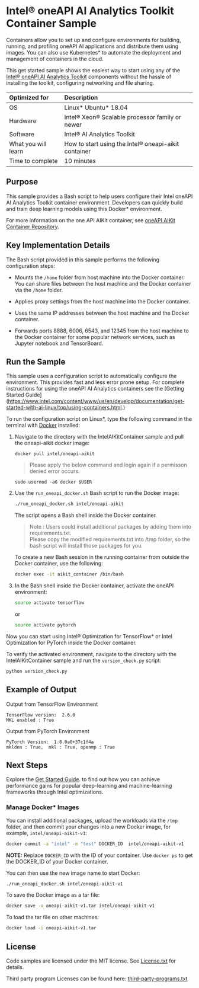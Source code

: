 ﻿# Intel&reg; oneAPI AI Analytics Toolkit Container Sample

Containers allow you to set up and configure environments for
building, running, and profiling oneAPI AI applications and distribute
them using images. You can also use Kubernetes* to automate the
deployment and management of containers in the cloud.

This get started sample shows the easiest way to start using any of
the [Intel® oneAPI AI Analytics
Toolkit](https://www.intel.com/content/www/us/en/developer/tools/oneapi/ai-analytics-toolkit.html)
components without the hassle of installing the toolkit, configuring
networking and file sharing.


| Optimized for                     | Description
|:---                               |:---
| OS                                | Linux* Ubuntu* 18.04 
| Hardware                          | Intel® Xeon® Scalable processor family or newer
| Software                          | Intel® AI Analytics Toolkit
| What you will learn               | How to start using the Intel® oneapi-aikit container
| Time to complete                  | 10 minutes

## Purpose

This sample provides a Bash script to help users configure their Intel
oneAPI AI Analytics Toolkit container environment. Developers can
quickly build and train deep learning models using this Docker*
environment.

For more information on the one API AIKit container, see [oneAPI AIKit
Container Repository](https://hub.docker.com/r/intel/oneapi-aikit).


## Key Implementation Details

The Bash script provided in this sample performs the following
configuration steps:

- Mounts the `/home` folder from host machine into the Docker
  container. You can share files between the host machine and the
  Docker container via the `/home` folder.

- Applies proxy settings from the host machine into the Docker
  container.
   
- Uses the same IP addresses between the host machine and the Docker
  container.

- Forwards ports 8888, 6006, 6543, and 12345 from the host machine to
  the Docker container for some popular network services, such as
  Jupyter notebook and TensorBoard.
        

## Run the Sample

This sample uses a configuration script to automatically configure the
environment. This provides fast and less error prone setup. For
complete instructions for using the oneAPI AI Analytics containers see
the [Getting Started Guide]
(https://www.intel.com/content/www/us/en/develop/documentation/get-started-with-ai-linux/top/using-containers.html.)

To run the configuration script on Linux*, type the following command
in the terminal with [Docker](https://docs.docker.com/engine/install/)
installed:


1. Navigate to the directory with the IntelAIKitContainer sample and pull the oneapi-aikit docker image:

    ```
    docker pull intel/oneapi-aikit
    ```
    > Please apply the below command and login again if a permisson denied error occurs.
    ```
    sudo usermod -aG docker $USER
    ```
    
2. Use the `run_oneapi_docker.sh` Bash script to run the Docker image:

   ```bash
   ./run_oneapi_docker.sh intel/oneapi-aikit
   ```

   The script opens a Bash shell inside the Docker container.
   > Note : Users could install additional packages by adding them into requirements.txt.   
   > Please copy the modified requirements.txt into /tmp folder, so the bash script will install those packages for you.
    
   To create a new Bash session in the running container from outside
   the Docker container, use the following:
		
   ```bash
   docker exec -it aikit_container /bin/bash
   ```
   
3. In the Bash shell inside the Docker container, activate the oneAPI
   environment:
    
   ```bash
   source activate tensorflow
   ```
   
   or
   
   ```bash
   source activate pytorch
   ```
   
Now you can start using Intel® Optimization for TensorFlow* or Intel
Optimization for PyTorch inside the Docker container.
   
To verify the activated environment, navigate to the directory with
the IntelAIKitContainer sample and run the `version_check.py` script:
   
```bash
python version_check.py
```

## Example of Output

Output from TensorFlow Environment
```
TensorFlow version:  2.6.0
MKL enabled : True
```

Output from PyTorch Environment
```
PyTorch Version:  1.8.0a0+37c1f4a
mkldnn : True,  mkl : True, openmp : True
```



## Next Steps

Explore the [Get Started
Guide](https://www.intel.com/content/www/us/en/develop/documentation/get-started-with-ai-linux/top.html).
to find out how you can achieve performance gains for popular
deep-learning and machine-learning frameworks through Intel
optimizations.

### Manage Docker* Images

You can install additional packages, upload the workloads via the
`/tmp` folder, and then commit your changes into a new Docker image,
for example, `intel/oneapi-aikit-v1`:


```bash
docker commit -a "intel" -m "test" DOCKER_ID  intel/oneapi-aikit-v1
```

**NOTE:** Replace `DOCKER_ID` with the ID of your container. Use
`docker ps` to get the DOCKER_ID of your Docker container.

You can then use the new image name to start Docker:

```bash
./run_oneapi_docker.sh intel/oneapi-aikit-v1
```

To save the Docker image as a tar file:

```bash
docker save -o oneapi-aikit-v1.tar intel/oneapi-aikit-v1
```

To load the tar file on other machines:

```bash
docker load -i oneapi-aikit-v1.tar
```


## License

Code samples are licensed under the MIT license. See
[License.txt](https://github.com/oneapi-src/oneAPI-samples/blob/master/License.txt)
for details.

Third party program Licenses can be found here: [third-party-programs.txt](https://github.com/oneapi-src/oneAPI-samples/blob/master/third-party-programs.txt)
